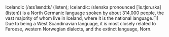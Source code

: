 Icelandic (/aɪsˈlændɪk/ (listen); Icelandic: íslenska pronounced [ˈis.tl̥ɛn.ska] (listen)) is a North Germanic language spoken by about 314,000 people, the vast majority of whom live in Iceland, where it is the national language.[1] Due to being a West Scandinavian language, it is most closely related to Faroese, western Norwegian dialects, and the extinct language, Norn.
